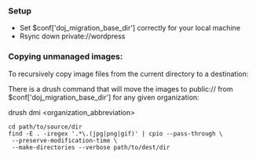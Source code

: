### Setup
* Set $conf['doj_migration_base_dir'] correctly for your local machine
* Rsync down private://wordpress

### Copying unmanaged images:
To recursively copy image files from the current directory to a destination:

There is a drush command that will move the images to public:// from 
$conf['doj_migration_base_dir'] for any given organization:

drush dmi <organization_abbreviation>

````
cd path/to/source/dir
find -E . -iregex '.*\.(jpg|png|gif)' | cpio --pass-through \
 --preserve-modification-time \
 --make-directories --verbose path/to/dest/dir
````
